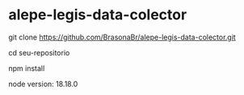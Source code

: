 # alepe-legis-data-colector

git clone https://github.com/BrasonaBr/alepe-legis-data-colector.git

cd seu-repositorio

npm install

node version: 18.18.0
